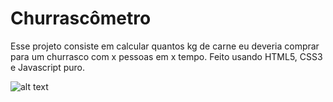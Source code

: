 # Churrascômetro
Esse projeto consiste em calcular quantos kg de carne eu deveria comprar para um churrasco com x pessoas em x tempo.
Feito usando HTML5, CSS3 e Javascript puro.

![alt text](/assets/images/churras)
